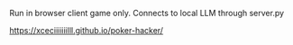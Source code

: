 Run in browser client game only.  Connects to local LLM through server.py

https://xceciiiiiiilll.github.io/poker-hacker/

